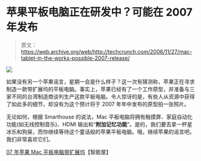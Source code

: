 # 苹果平板电脑正在研发中？可能在 2007 年发布

> 原文：<https://web.archive.org/web/http://techcrunch.com/2006/11/27/mac-tablet-in-the-works-possible-2007-release/>

![](img/44f13580b8dee30a831500a962941cda.png)

如果没有另一个苹果谣言，星期一会是什么样子？这一次有猜测称，苹果正在寻求制造一款带扩展坞的平板电脑。事实上，苹果已经有了一个工作原型，并准备与三家不同的台湾制造商谈判生产这款平板电脑。令人惊讶的是，有些人从资源中获得了如此多的细节，却没有为这个预计将于 2007 年年中发布的原型拍一张照片。

无论如何，根据 Smarthouse 的说法，Mac 平板电脑将拥有触摸屏、家庭自动化功能(如无线控制音乐)、HDMI 输出和“**附加记忆功能**”。是的，我们要去拿一杯星冰乐和狗屎，而你继续等待这个童话般的苹果平板电脑。哦，继续苹果的谣言吧。我们非常喜欢它们。

[07 年苹果 Mac 平板电脑带扩展坞](https://web.archive.org/web/20161012015016/http://www.smarthouse.com.au/Automation/Display_Panels?Article=/Automation/Display%20Panels/H9R6N2M2)【智能屋】